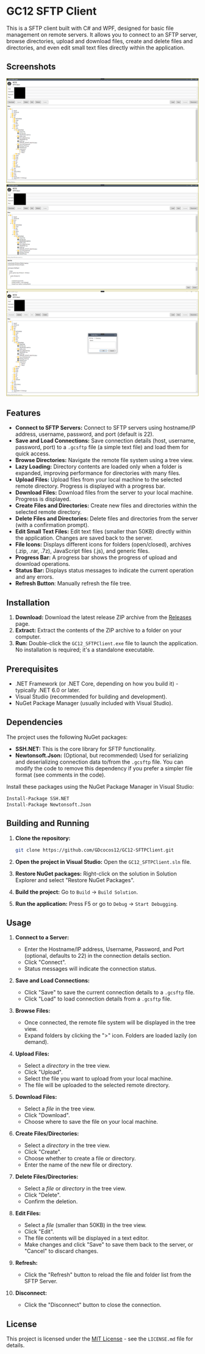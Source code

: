 # GC12 SFTP Client

This is a SFTP client built with C# and WPF, designed for basic file management on remote servers. It allows you to connect to an SFTP server, browse directories, upload and download files, create and delete files and directories, and even edit small text files directly within the application.

## Screenshots

![ScrSh1](screenshots/sc1.png)
![ScrSh2](screenshots/sc2.png)
![ScrSh3](screenshots/sc3.png)

## Features

*   **Connect to SFTP Servers:** Connect to SFTP servers using hostname/IP address, username, password, and port (default is 22).
*   **Save and Load Connections:** Save connection details (host, username, password, port) to a `.gcsftp` file (a simple text file) and load them for quick access.
*   **Browse Directories:** Navigate the remote file system using a tree view.
*   **Lazy Loading:** Directory contents are loaded only when a folder is expanded, improving performance for directories with many files.
*   **Upload Files:** Upload files from your local machine to the selected remote directory.  Progress is displayed with a progress bar.
*   **Download Files:** Download files from the server to your local machine. Progress is displayed.
*   **Create Files and Directories:** Create new files and directories within the selected remote directory.
*   **Delete Files and Directories:** Delete files and directories from the server (with a confirmation prompt).
*   **Edit Small Text Files:** Edit text files (smaller than 50KB) directly within the application.  Changes are saved back to the server.
*   **File Icons:**  Displays different icons for folders (open/closed), archives (.zip, .rar, .7z), JavaScript files (.js), and generic files.
*   **Progress Bar:** A progress bar shows the progress of upload and download operations.
*   **Status Bar:** Displays status messages to indicate the current operation and any errors.
*   **Refresh Button**:  Manually refresh the file tree.

## Installation

1.  **Download:** Download the latest release ZIP archive from the [Releases](https://github.com/GDcocos12/GC12-SFTPClient/releases) page.
2.  **Extract:** Extract the contents of the ZIP archive to a folder on your computer.
3.  **Run:** Double-click the `GC12_SFTPClient.exe` file to launch the application.  No installation is required; it's a standalone executable.

## Prerequisites

*   .NET Framework (or .NET Core, depending on how you build it) - typically .NET 6.0 or later.
*   Visual Studio (recommended for building and development).
*   NuGet Package Manager (usually included with Visual Studio).

## Dependencies

The project uses the following NuGet packages:

*   **SSH.NET:** This is the core library for SFTP functionality.
*   **Newtonsoft.Json:** (Optional, but recommended) Used for serializing and deserializing connection data to/from the `.gcsftp` file.  You can modify the code to remove this dependency if you prefer a simpler file format (see comments in the code).

Install these packages using the NuGet Package Manager in Visual Studio:

```
Install-Package SSH.NET
Install-Package Newtonsoft.Json
```

## Building and Running

1.  **Clone the repository:**
    ```bash
    git clone https://github.com/GDcocos12/GC12-SFTPClient.git
    ```

2.  **Open the project in Visual Studio:** Open the `GC12_SFTPClient.sln` file.

3.  **Restore NuGet packages:** Right-click on the solution in Solution Explorer and select "Restore NuGet Packages".

4.  **Build the project:** Go to `Build` -> `Build Solution`.

5.  **Run the application:** Press F5 or go to `Debug` -> `Start Debugging`.

## Usage

1.  **Connect to a Server:**
    *   Enter the Hostname/IP address, Username, Password, and Port (optional, defaults to 22) in the connection details section.
    *   Click "Connect".
    *   Status messages will indicate the connection status.

2.  **Save and Load Connections:**
    *   Click "Save" to save the current connection details to a `.gcsftp` file.
    *   Click "Load" to load connection details from a `.gcsftp` file.

3.  **Browse Files:**
    *   Once connected, the remote file system will be displayed in the tree view.
    *   Expand folders by clicking the ">" icon. Folders are loaded lazily (on demand).

4.  **Upload Files:**
    *   Select a *directory* in the tree view.
    *   Click "Upload".
    *   Select the file you want to upload from your local machine.
    *   The file will be uploaded to the selected remote directory.

5.  **Download Files:**
    *   Select a *file* in the tree view.
    *   Click "Download".
    *   Choose where to save the file on your local machine.

6.  **Create Files/Directories:**
    *   Select a *directory* in the tree view.
    *   Click "Create".
    *   Choose whether to create a file or directory.
    *   Enter the name of the new file or directory.

7.  **Delete Files/Directories:**
    *   Select a *file* or *directory* in the tree view.
    *   Click "Delete".
    *   Confirm the deletion.

8.  **Edit Files:**
    *   Select a *file* (smaller than 50KB) in the tree view.
    *   Click "Edit".
    *   The file contents will be displayed in a text editor.
    *   Make changes and click "Save" to save them back to the server, or "Cancel" to discard changes.

9. **Refresh:**
    * Click the "Refresh" button to reload the file and folder list from the SFTP Server.

10. **Disconnect:**
    * Click the "Disconnect" button to close the connection.

## License

This project is licensed under the [MIT License](LICENSE.md) - see the `LICENSE.md` file for details.
